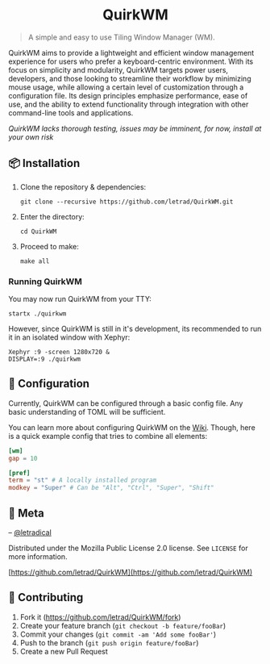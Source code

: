 <!--



## 🚀 Features

- **Tiling Window Management**: Organizes your windows into a tiling pattern, eliminating any wasted space and allowing for easy navigation.
- **Keyboard Shortcuts 🎹**: QuirkWM supports intuitive keyboard shortcuts to create, close, and navigate between windows.
- **Lightweight Design 🪶**: As a minimalistic window manager, QuirkWM is fast and efficient, perfect for those who want a responsive system without unnecessary extras.
- **Gap Control 🖼️**: Adjust the gaps between windows for a more visually appealing setup.
- **Focus Control 🔍**: Easily navigate between the windows using keyboard shortcuts to focus on different parts of your work.

## 📦 Installation
### Dependencies
Make sure you have the X11 development libraries installed on your system.
```bash
sudo apt-get install libx11-dev # Debian
sudo pacman -S libx11 # Arch Linux
... 
```
On other systems, use the corresponding package manager and package name.

### Building from Source
1. **Clone the QuirkWM repository**:
```
git clone --recursive https://github.com/letrad/QuirkWM.git
```
 *QuirkWM has dependancies so you'll need to use `--recursive` to grab all those goodies along with it.*

2. **Change into the QuirkWM directory**:
```
cd QuirkWM
```
3. **Create a build directory and navigate into it**:
```bash
mkdir build
cd build
```
4. **Configure & Compile**:
 ```bash
 cmake ..
 make
```
5. **Add QuirkWM to .xinitrc or use startx**:
```bash
startx ./QuirkWM
```
## 🎮 Usage
### Key Bindings

- **Super + T**: Open a new terminal window (kitty).
- **Super + Q**: Quit the window manager.
- **Super + Left Arrow**: Focus the previous window.
- **Super + Right Arrow**: Focus the next window.

## 🤝 Contributing
Contributions to QuirkWM are welcome! Please read the contributing guidelines and submit pull requests or open an issue.

## 📜 License
QuirkWM is open source and available under the Mozilla Public License 2.0. See the LICENSE file for details.

-->
<h1 align="center">QuirkWM</h1>  

> A simple and easy to use Tiling Window Manager (WM).

QuirkWM aims to provide a lightweight and efficient window management experience for users who prefer a keyboard-centric environment. With its focus on simplicity and modularity, QuirkWM targets power users, developers, and those looking to streamline their workflow by minimizing mouse usage, while allowing a certain level of customization through a configuration file. Its design principles emphasize performance, ease of use, and the ability to extend functionality through integration with other command-line tools and applications.

*QuirkWM lacks thorough testing, issues may be imminent, for now, install at your own risk* 

<!-- ![](header.png) -->
## 📦 Installation
1. Clone the repository & dependencies:
   ```shell
   git clone --recursive https://github.com/letrad/QuirkWM.git
   ```
2. Enter the directory:
   ```shell
   cd QuirkWM
   ```
3. Proceed to make:
   ```shell
   make all
   ```

### Running QuirkWM
You may now run QuirkWM from your TTY:
```shell
startx ./quirkwm
```
However, since QuirkWM is still in it's development, its recommended to run it in an isolated window with Xephyr:
```shell
Xephyr :9 -screen 1280x720 &
DISPLAY=:9 ./quirkwm
```

## 🧰 Configuration
Currently, QuirkWM can be configured through a basic config file. Any basic understanding of TOML will be sufficient.

You can learn more about configuring QuirkWM on the [Wiki]. Though, here is a quick example config that tries to combine all elements:
```toml
[wm]
gap = 10

[pref]
term = "st" # A locally installed program
modkey = "Super" # Can be "Alt", "Ctrl", "Super", "Shift"

```
## 📜 Meta

 – [@letradical](https://letrad.me)
 
Distributed under the Mozilla Public License 2.0 license. See ``LICENSE`` for more information.

[https://github.com/letrad/QuirkWM](https://github.com/letrad/QuirkWM)

## 🤝 Contributing

1. Fork it (<https://github.com/letrad/QuirkWM/fork>)
2. Create your feature branch (`git checkout -b feature/fooBar`)
3. Commit your changes (`git commit -am 'Add some fooBar'`)
4. Push to the branch (`git push origin feature/fooBar`)
5. Create a new Pull Request

[wiki]: https://github.com/letrad/QuirkWM/wiki
